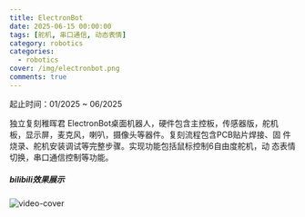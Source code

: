 ```yaml
---
title: ElectronBot
date: 2025-06-15 00:00:00
tags: [舵机, 串口通信, 动态表情]
category: robotics
categories:
  - robotics
cover: /img/electronbot.png
comments: true
---
```


起止时间：01/2025 ~ 06/2025

独立复刻稚晖君 ElectronBot桌面机器人，硬件包含主控板，传感器版，舵机
板，显示屏，麦克风，喇叭，摄像头等器件。复刻流程包含PCB贴片焊接、固
件烧录、舵机安装调试等完整步骤。实现功能包括鼠标控制6自由度舵机，动
态表情切换，串口通信控制等功能。

<div class="row">
  <div class="col-lg-12"><!-- title -->
    <h5 class="trm-mb-40 trm-mt-20 trm-title-with-divider">bilibili效果展示<span data-number="05"></span></h5>
  </div>
  <div class="col-lg-12"><!-- video -->
    <div class="trm-video trm-scroll-animation">
      <div class="trm-video-content trm-overlay"><img src="/img/electronbot.png" alt="video-cover">
        <div class="trm-button-puls"></div>
        <a href="https://www.bilibili.com/video/BV16UWqzmEgn/" class="trm-play-button" target="_blank"><i class="fas fa-play"></i></a></div>
    </div>
    <!-- video end --></div>
</div>

<script src="https://cdn.jsdelivr.net/npm/twikoo@1.6.38/dist/twikoo.all.min.js"></script>
<script>twikoo.init({el: '#twikoo',envId: 'https://comment.jinhongcai.work'})</script>

